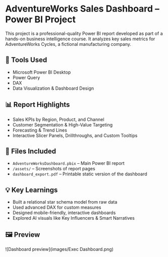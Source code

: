 # AdventureWorks Sales Dashboard – Power BI Project

This project is a professional-quality Power BI report developed as part of a hands-on business intelligence course. It analyzes key sales metrics for AdventureWorks Cycles, a fictional manufacturing company.

## 🧰 Tools Used
- Microsoft Power BI Desktop
- Power Query
- DAX
- Data Visualization & Dashboard Design

## 📊 Report Highlights
- Sales KPIs by Region, Product, and Channel
- Customer Segmentation & High-Value Targeting
- Forecasting & Trend Lines
- Interactive Slicer Panels, Drillthroughs, and Custom Tooltips

## 📁 Files Included
- `AdventureWorksDashboard.pbix` – Main Power BI report
- `/assets/` – Screenshots of report pages
- `dashboard_export.pdf` – Printable static version of the dashboard

## 💡 Key Learnings
- Built a relational star schema model from raw data
- Used advanced DAX for custom measures
- Designed mobile-friendly, interactive dashboards
- Explored AI visuals like Key Influencers & Smart Narratives

## 🖼️ Preview

![Dashboard preview](images/Exec Dashboard.png)

